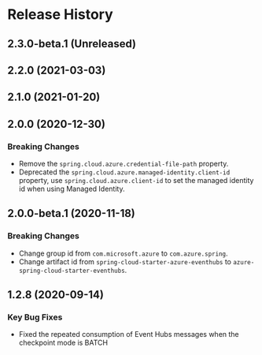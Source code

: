 # Release History

## 2.3.0-beta.1 (Unreleased)


## 2.2.0 (2021-03-03)


## 2.1.0 (2021-01-20)


## 2.0.0 (2020-12-30)
### Breaking Changes
- Remove the `spring.cloud.azure.credential-file-path` property.
- Deprecated the `spring.cloud.azure.managed-identity.client-id` property,
  use `spring.cloud.azure.client-id` to set the managed identity id when using Managed Identity.

## 2.0.0-beta.1 (2020-11-18)
### Breaking Changes
- Change group id from `com.microsoft.azure` to `com.azure.spring`.
- Change artifact id from `spring-cloud-starter-azure-eventhubs` to `azure-spring-cloud-starter-eventhubs`.

## 1.2.8 (2020-09-14)
### Key Bug Fixes
 - Fixed the repeated consumption of Event Hubs messages when the checkpoint mode is BATCH
